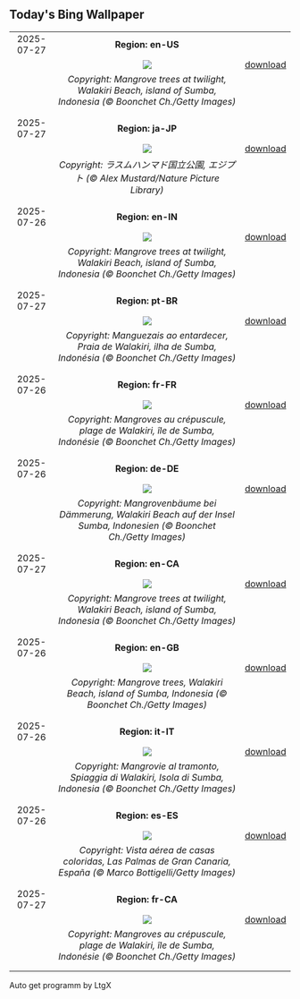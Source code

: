 ## Today's Bing Wallpaper
|      |      |      |
| :----: | :----: | :----: |
|2025-07-27|**Region: en-US**||
||![](https://www.bing.com/th?id=OHR.MangroveTwilight_EN-US0646432423_UHD.jpg&pid=hp&w=1152&h=648&rs=1&c=4)| [download](https://www.bing.com/th?id=OHR.MangroveTwilight_EN-US0646432423_UHD.jpg)|
||*Copyright: Mangrove trees at twilight, Walakiri Beach, island of Sumba, Indonesia (© Boonchet Ch./Getty Images)*
||
|||
|2025-07-27|**Region: ja-JP**||
||![](https://www.bing.com/th?id=OHR.BlackfinBarracuda_JA-JP9849559763_UHD.jpg&pid=hp&w=1152&h=648&rs=1&c=4)| [download](https://www.bing.com/th?id=OHR.BlackfinBarracuda_JA-JP9849559763_UHD.jpg)|
||*Copyright: ラスムハンマド国立公園, エジプト (© Alex Mustard/Nature Picture Library)*
||
|||
|2025-07-26|**Region: en-IN**||
||![](https://www.bing.com/th?id=OHR.MangroveTwilight_EN-IN7237460897_UHD.jpg&pid=hp&w=1152&h=648&rs=1&c=4)| [download](https://www.bing.com/th?id=OHR.MangroveTwilight_EN-IN7237460897_UHD.jpg)|
||*Copyright: Mangrove trees at twilight, Walakiri Beach, island of Sumba, Indonesia (© Boonchet Ch./Getty Images)*
||
|||
|2025-07-27|**Region: pt-BR**||
||![](https://www.bing.com/th?id=OHR.MangroveTwilight_PT-BR1374948765_UHD.jpg&pid=hp&w=1152&h=648&rs=1&c=4)| [download](https://www.bing.com/th?id=OHR.MangroveTwilight_PT-BR1374948765_UHD.jpg)|
||*Copyright: Manguezais ao entardecer, Praia de Walakiri, ilha de Sumba, Indonésia (© Boonchet Ch./Getty Images)*
||
|||
|2025-07-26|**Region: fr-FR**||
||![](https://www.bing.com/th?id=OHR.MangroveTwilight_FR-FR3644459674_UHD.jpg&pid=hp&w=1152&h=648&rs=1&c=4)| [download](https://www.bing.com/th?id=OHR.MangroveTwilight_FR-FR3644459674_UHD.jpg)|
||*Copyright: Mangroves au crépuscule, plage de Walakiri, île de Sumba, Indonésie (© Boonchet Ch./Getty Images)*
||
|||
|2025-07-26|**Region: de-DE**||
||![](https://www.bing.com/th?id=OHR.MangroveTwilight_DE-DE5475424156_UHD.jpg&pid=hp&w=1152&h=648&rs=1&c=4)| [download](https://www.bing.com/th?id=OHR.MangroveTwilight_DE-DE5475424156_UHD.jpg)|
||*Copyright: Mangrovenbäume bei Dämmerung, Walakiri Beach auf der Insel Sumba, Indonesien (© Boonchet Ch./Getty Images)*
||
|||
|2025-07-27|**Region: en-CA**||
||![](https://www.bing.com/th?id=OHR.MangroveTwilight_EN-CA3445258233_UHD.jpg&pid=hp&w=1152&h=648&rs=1&c=4)| [download](https://www.bing.com/th?id=OHR.MangroveTwilight_EN-CA3445258233_UHD.jpg)|
||*Copyright: Mangrove trees at twilight, Walakiri Beach, island of Sumba, Indonesia (© Boonchet Ch./Getty Images)*
||
|||
|2025-07-26|**Region: en-GB**||
||![](https://www.bing.com/th?id=OHR.MangroveTwilight_EN-GB9365511986_UHD.jpg&pid=hp&w=1152&h=648&rs=1&c=4)| [download](https://www.bing.com/th?id=OHR.MangroveTwilight_EN-GB9365511986_UHD.jpg)|
||*Copyright: Mangrove trees, Walakiri Beach, island of Sumba, Indonesia (© Boonchet Ch./Getty Images)*
||
|||
|2025-07-26|**Region: it-IT**||
||![](https://www.bing.com/th?id=OHR.MangroveTwilight_IT-IT8283933203_UHD.jpg&pid=hp&w=1152&h=648&rs=1&c=4)| [download](https://www.bing.com/th?id=OHR.MangroveTwilight_IT-IT8283933203_UHD.jpg)|
||*Copyright: Mangrovie al tramonto, Spiaggia di Walakiri, Isola di Sumba, Indonesia (© Boonchet Ch./Getty Images)*
||
|||
|2025-07-26|**Region: es-ES**||
||![](https://www.bing.com/th?id=OHR.LasPalmas_ES-ES3269515440_UHD.jpg&pid=hp&w=1152&h=648&rs=1&c=4)| [download](https://www.bing.com/th?id=OHR.LasPalmas_ES-ES3269515440_UHD.jpg)|
||*Copyright: Vista aérea de casas coloridas, Las Palmas de Gran Canaria, España (© Marco Bottigelli/Getty Images)*
||
|||
|2025-07-27|**Region: fr-CA**||
||![](https://www.bing.com/th?id=OHR.MangroveTwilight_FR-CA3446891760_UHD.jpg&pid=hp&w=1152&h=648&rs=1&c=4)| [download](https://www.bing.com/th?id=OHR.MangroveTwilight_FR-CA3446891760_UHD.jpg)|
||*Copyright: Mangroves au crépuscule, plage de Walakiri, île de Sumba, Indonésie (© Boonchet Ch./Getty Images)*
||
|||

Auto get programm by LtgX
